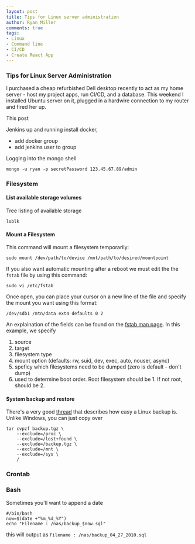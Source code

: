 ```yaml
---
layout: post
title: Tips for Linux server administration
author: Ryan Miller
comments: true
tags:
- Linux
- Command line
- CI/CD
- Create React App
---
```


### Tips for Linux Server Administration
I purchased a cheap refurbished Dell desktop recently to act as my home server - host my project apps, run CI/CD, and a database. This weekend I installed Ubuntu server on it, plugged in a hardwire connection to my router and fired her up.
  
This post

Jenkins up and running
install docker, 
- add docker group
- add jenkins user to group

Logging into the mongo shell
```
mongo -u ryan -p secretPassword 123.45.67.89/admin
```
### Filesystem
#### List available storage volumes
Tree listing of available storage
```
lsblk
```
#### Mount a Filesystem
This command will mount a filesystem temporarily:
```
sudo mount /dev/path/to/device /mnt/path/to/desired/mountpoint 
```
If you also want automatic mounting after a reboot we must edit the the `fstab` file by using this command:
```
sudo vi /etc/fstab
```
Once open, you can place your cursor on a new line of the file and specify the mount you want using this format:
```
/dev/sdb1 /mtn/data ext4 defaults 0 2
```
An explaination of the fields can be found on the [fstab man page](https://man7.org/linux/man-pages/man5/fstab.5.html). In this example, we specify
1. source
1. target
1. filesystem type
1. mount option (defaults: rw, suid, dev, exec, auto, nouser, async)
1. speficy which filesystems need to be dumped (zero is default - don't dump)
1. used to determine boot order. Root filesystem should be 1. If not root, should be 2.

#### System backup and restore
There's a very good [thread](https://ubuntuforums.org/showthread.php?t=35087) that describes how easy a Linux backup is. Unlike Windows, you can just copy over 
```
tar cvpzf backup.tgz \
    --exclude=/proc \
    --exclude=/lost+found \
    --exclude=/backup.tgz \
    --exclude=/mnt \
    --exclude=/sys \
    /
```

### Crontab

### Bash
Sometimes you'll want to append a date
```
#/bin/bash
now=$(date +"%m_%d_%Y")
echo "Filename : /nas/backup_$now.sql"
```
this will output as `Filename : /nas/backup_04_27_2010.sql`